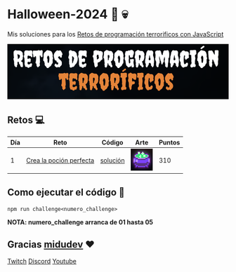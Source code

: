 # Halloween-2024 🎃 💀

Mis soluciones para los [Retos de programación terrorificos con JavaScript](https://www.halloween.dev/es)

![alt text](./images/image.png)

## Retos :computer:

| Día | Reto                                                                 | Código                           | Arte                                                      | Puntos |
| --- | -------------------------------------------------------------------- | -------------------------------- | --------------------------------------------------------- | ------ |
| 1   | [Crea la poción perfecta](https://www.halloween.dev/es/retos/2024/1) | [solución](./src/challenge01.js) | <img src="./images/image-1.png" width="50" height="50" /> | 310    |

## Como ejecutar el código :running:

```
npm run challenge<numero_challenge>
```

**NOTA: numero_challenge arranca de 01 hasta 05**

## Gracias [midudev](https://twitter.com/midudev) :heart:

[Twitch](https://twitch.tv/midudev) [Discord](https://discord.gg/midudev) [Youtube](https://youtube.com/midudev)
